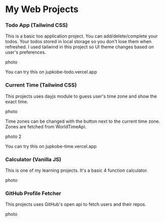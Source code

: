# My Web Projects

### Todo App (Tailwind CSS)

This is a basic too application project. You can add/delete/complete your todos. Your todos stored in local storage so you don't lose them when refreshed. I used tailwind in this project so UI theme changes based on user's preferences.

photo

You can try this on jupkobe-todo.vercel.app


### Current Time (Tailwind CSS)

This projects uses dayjs module to guess user's time zone and show the exact time.

photo

Time zones can be changed with the button next to the current time zone. Zones are fetched from WorldTimeApi.

photo 2

You can try this on jupkobe-time.vercel.app


### Calculator (Vanilla JS)

This is one of my learning projects. It's a basic 4 function calculator.

photo


### GitHub Profile Fetcher

This projects uses GitHub's open api to fetch users and their repos. 

photo
